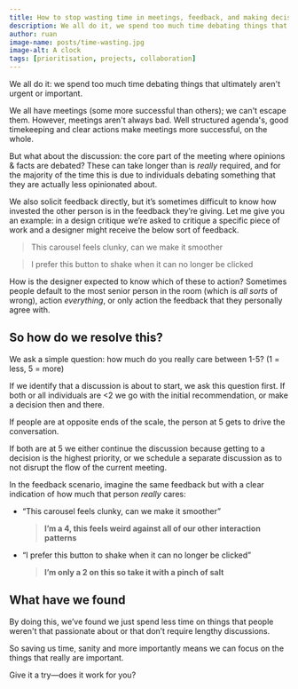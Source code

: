 ```yaml
---
title: How to stop wasting time in meetings, feedback, and making decisions.
description: We all do it, we spend too much time debating things that ultimately are not urgent or important. How do we stop?
author: ruan
image-name: posts/time-wasting.jpg
image-alt: A clock
tags: [prioritisation, projects, collaboration]
---
```


We all do it: we spend too much time debating things that ultimately aren't urgent or important.

We all have meetings (some more successful than others); we can't escape them. However, meetings aren't always bad. Well structured agenda's, good timekeeping and clear actions make meetings more successful, on the whole.

But what about the discussion: the core part of the meeting where opinions & facts are debated? These can take longer than is _really_ required, and for the majority of the time this is due to individuals debating something that they are actually less opinionated about.

We also solicit feedback directly, but it’s sometimes difficult to know how invested the other person is in the feedback they’re giving. Let me give you an example: in a design critique we’re asked to critique a specific piece of work and a designer might receive the below sort of feedback.

> This carousel feels clunky, can we make it smoother

> I prefer this button to shake when it can no longer be clicked

How is the designer expected to know which of these to action? Sometimes people default to the most senior person in the room (which is _all sorts_ of wrong), action _everything_, or only action the feedback that they personally agree with.

## So how do we resolve this?

We ask a simple question: how much do you really care between 1-5? (1 = less, 5 = more)

If we identify that a discussion is about to start, we ask this question first. If both or all individuals are <2 we go with the initial recommendation, or make a decision then and there.

If people are at opposite ends of the scale, the person at 5 gets to drive the conversation.

If both are at 5 we either continue the discussion because getting to a decision is the highest priority, or we schedule a separate discussion as to not disrupt the flow of the current meeting.

In the feedback scenario, imagine the same feedback but with a clear indication of how much that person _really_ cares:

- “This carousel feels clunky, can we make it smoother”

  > **I’m a 4, this feels weird against all of our other interaction patterns**

- “I prefer this button to shake when it can no longer be clicked”
  > **I’m only a 2 on this so take it with a pinch of salt**

## What have we found

By doing this, we’ve found we just spend less time on things that people weren't that passionate about or that don’t require lengthy discussions.

So saving us time, sanity and more importantly means we can focus on the things that really are important.

Give it a try—does it work for you?

